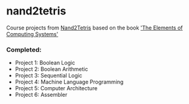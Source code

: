 # nand2tetris

Course projects from [Nand2Tetris](https://www.nand2tetris.org/) based on the book ['The Elements of Computing Systems'](https://www.nand2tetris.org/book)

### Completed: 
+ Project 1: Boolean Logic
+ Project 2: Boolean Arithmetic
+ Project 3: Sequential Logic
+ Project 4: Machine Language Programming
+ Project 5: Computer Architecture
+ Project 6: Assembler